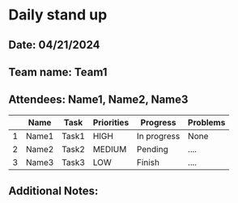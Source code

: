 # Daily stand up
## Date: 04/21/2024
## Team name: Team1
## Attendees: Name1, Name2, Name3

| | Name | Task | Priorities | Progress | Problems |
|-|-------|------------|------------|-----------|----------|
| 1 | Name1| Task1 | HIGH | In progress | None |
| 2 | Name2| Task2 |MEDIUM | Pending | .... |
| 3 | Name3| Task3 | LOW | Finish | .... |

## Additional Notes: